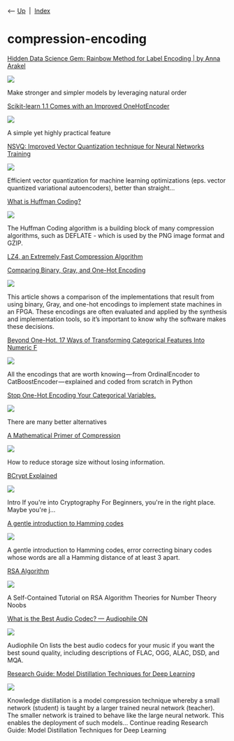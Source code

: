 <div class="nav">

⟵ [Up](index.html)  \|  [Index](index.html)

</div>

# compression-encoding

<div class="cards">

<div class="card">

<div class="card-title">

[Hidden Data Science Gem: Rainbow Method for Label Encoding \| by Anna
Arakel](https://towardsdatascience.com/hidden-data-science-gem-rainbow-method-for-label-encoding-dfd69f4711e1)

</div>

<div class="card-image">

[![](https://miro.medium.com/v2/resize:fit:1200/1*I3bksv7are-TkW_PtPyaTA.jpeg)](https://towardsdatascience.com/hidden-data-science-gem-rainbow-method-for-label-encoding-dfd69f4711e1)

</div>

Make stronger and simpler models by leveraging natural order

</div>

<div class="card">

<div class="card-title">

[Scikit-learn 1.1 Comes with an Improved
OneHotEncoder](https://towardsdatascience.com/scikit-learn-1-1-comes-with-an-improved-onehotencoder-5a1f939da190?source=rss----7f60cf5620c9---4)

</div>

<div class="card-image">

[![](https://miro.medium.com/v2/resize:fit:1200/0*IOsfVznrbKSvM3xw.jpeg)](https://towardsdatascience.com/scikit-learn-1-1-comes-with-an-improved-onehotencoder-5a1f939da190?source=rss----7f60cf5620c9---4)

</div>

A simple yet highly practical feature

</div>

<div class="card">

<div class="card-title">

[NSVQ: Improved Vector Quantization technique for Neural Networks
Training](https://towardsdatascience.com/improving-vector-quantization-in-vector-quantized-variational-autoencoders-vq-vae-915f5814b5ce)

</div>

<div class="card-image">

[![](https://miro.medium.com/v2/da:true/resize:fit:1200/0*mQbE21i6fsfqpU3L)](https://towardsdatascience.com/improving-vector-quantization-in-vector-quantized-variational-autoencoders-vq-vae-915f5814b5ce)

</div>

Efficient vector quantization for machine learning optimizations (eps.
vector quantized variational autoencoders), better than straight…

</div>

<div class="card">

<div class="card-title">

[What is Huffman Coding?](https://www.baseclass.io/huffman-coding)

</div>

<div class="card-image">

[![](https://www.baseclass.io/newsletter/huffman-coding/2.png)](https://www.baseclass.io/huffman-coding)

</div>

The Huffman Coding algorithm is a building block of many compression
algorithms, such as DEFLATE - which is used by the PNG image format and
GZIP.

</div>

<div class="card">

<div class="card-title">

[LZ4, an Extremely Fast Compression
Algorithm](https://lz4.github.io/lz4)

</div>

</div>

<div class="card">

<div class="card-title">

[Comparing Binary, Gray, and One-Hot
Encoding](https://www.allaboutcircuits.com/technical-articles/comparing-binary-gray-one-hot-encoding)

</div>

<div class="card-image">

[![](https://www.allaboutcircuits.com/uploads/thumbnails/Gray_Code_encoding_wheel_featured.jpg)](https://www.allaboutcircuits.com/technical-articles/comparing-binary-gray-one-hot-encoding)

</div>

This article shows a comparison of the implementations that result from
using binary, Gray, and one-hot encodings to implement state machines in
an FPGA. These encodings are often evaluated and applied by the
synthesis and implementation tools, so it’s important to know why the
software makes these decisions.

</div>

<div class="card">

<div class="card-title">

[Beyond One-Hot. 17 Ways of Transforming Categorical Features Into
Numeric
F](https://towardsdatascience.com/beyond-one-hot-17-ways-of-transforming-categorical-features-into-numeric-features-57f54f199ea4?source=rss----7f60cf5620c9---4)

</div>

<div class="card-image">

[![](https://miro.medium.com/v2/resize:fit:1200/1*d_XZpvRW96xQi3YMNYL0dQ.png)](https://towardsdatascience.com/beyond-one-hot-17-ways-of-transforming-categorical-features-into-numeric-features-57f54f199ea4?source=rss----7f60cf5620c9---4)

</div>

All the encodings that are worth knowing — from OrdinalEncoder to
CatBoostEncoder — explained and coded from scratch in Python

</div>

<div class="card">

<div class="card-title">

[Stop One-Hot Encoding Your Categorical
Variables.](https://towardsdatascience.com/stop-one-hot-encoding-your-categorical-variables-bbb0fba89809?source=rss----7f60cf5620c9---4)

</div>

<div class="card-image">

[![](https://miro.medium.com/v2/resize:fit:1200/1*Fz4ELcv9DZcwrRF9hPMPPQ.png)](https://towardsdatascience.com/stop-one-hot-encoding-your-categorical-variables-bbb0fba89809?source=rss----7f60cf5620c9---4)

</div>

There are many better alternatives

</div>

<div class="card">

<div class="card-title">

[A Mathematical Primer of
Compression](https://towardsdatascience.com/a-mathematical-primer-of-compression-5ea1ca53fc45?source=rss----7f60cf5620c9---4)

</div>

<div class="card-image">

[![](https://miro.medium.com/v2/da:true/resize:fit:1200/0*YnnJNYy4lEljqSFC)](https://towardsdatascience.com/a-mathematical-primer-of-compression-5ea1ca53fc45?source=rss----7f60cf5620c9---4)

</div>

How to reduce storage size without losing information.

</div>

<div class="card">

<div class="card-title">

[BCrypt Explained](https://dev.to/sylviapap/bcrypt-explained-4k5c)

</div>

<div class="card-image">

[![](https://media.dev.to/dynamic/image/width=1000,height=500,fit=cover,gravity=auto,format=auto/https%3A%2F%2Fdev-to-uploads.s3.amazonaws.com%2Fi%2Fux8l44ou9r3dhuf2opwc.png)](https://dev.to/sylviapap/bcrypt-explained-4k5c)

</div>

Intro If you're into Cryptography For Beginners, you're in the right
place. Maybe you're j...

</div>

<div class="card">

<div class="card-title">

[A gentle introduction to Hamming
codes](https://www.johndcook.com/blog/2020/02/24/hamming-codes)

</div>

<div class="card-image">

[![](https://www.johndcook.com/blog/wp-content/uploads/2022/05/twittercard.png)](https://www.johndcook.com/blog/2020/02/24/hamming-codes)

</div>

A gentle introduction to Hamming codes, error correcting binary codes
whose words are all a Hamming distance of at least 3 apart.

</div>

<div class="card">

<div class="card-title">

[RSA Algorithm](https://leimao.github.io/article/RSA-Algorithm)

</div>

<div class="card-image">

[![](https://leimao.github.io/images/favicon/android-chrome-512x512.png)](https://leimao.github.io/article/RSA-Algorithm)

</div>

A Self-Contained Tutorial on RSA Algorithm Theories for Number Theory
Noobs

</div>

<div class="card">

<div class="card-title">

[What is the Best Audio Codec? — Audiophile
ON](https://www.audiophileon.com/news/best-music-codec)

</div>

<div class="card-image">

[![](http://static1.squarespace.com/static/621663e7e8f5476ba5df4287/6216655d1d214624baf639c3/621665fe1d214624baf66462/1723374872945/?format=1500w)](https://www.audiophileon.com/news/best-music-codec)

</div>

Audiophile On lists the best audio codecs for your music if you want the
best sound quality, including descriptions of FLAC, OGG, ALAC, DSD, and
MQA.

</div>

<div class="card">

<div class="card-title">

[Research Guide: Model Distillation Techniques for Deep
Learning](https://heartbeat.fritz.ai/research-guide-model-distillation-techniques-for-deep-learning-4a100801c0eb)

</div>

<div class="card-image">

[![](https://fritz.ai/wp-content/uploads/2023/09/1Xoll0HT4YUfF_DhJZqiiuA.jpeg)](https://heartbeat.fritz.ai/research-guide-model-distillation-techniques-for-deep-learning-4a100801c0eb)

</div>

Knowledge distillation is a model compression technique whereby a small
network (student) is taught by a larger trained neural network
(teacher). The smaller network is trained to behave like the large
neural network. This enables the deployment of such models… Continue
reading Research Guide: Model Distillation Techniques for Deep Learning

</div>

</div>
